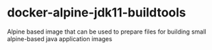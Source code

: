 # docker-alpine-jdk11-buildtools
Alpine based image that can be used to prepare files for building small alpine-based java application images
